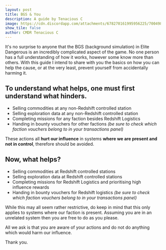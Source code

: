 ```yaml
---
layout: post
title: BGS & You
description: A guide by Tenacious C
image: https://cdn.discordapp.com/attachments/678270161995956225/700498043593687080/latest.png
show_tile: false
author: CMDR Tenacious C
---
```


It's no surprise to anyone that the BGS (background simulation) in Elite Dangerous is an incredibly complicated aspect of the game. No one person has a full understanding of how it works, however some know more than others. With this guide I intend to share with you the basics on how you can help the cause, or at the very least, prevent yourself from accidentally harming it.

## To understand what helps, one must first understand what hinders.
- Selling commodities at any non-Redshift controlled station
- Selling exploration data at any non-Redshift controlled station
- Completing missions for any faction besides Redshift Logistics
- Handing in bounty vouchers for other factions _(be sure to check which faction vouchers belong to in your transactions panel)_

These actions all **hurt our influence** in systems **where we are present and not in control**, therefore should be avoided.

## Now, what helps?
- Selling commodities at Redshift controlled stations
- Selling exploration data at Redshift controlled stations
- Completing missions for Redshift Logistics and prioritising high influence rewards
- Handing in bounty vouchers for Redshift logistics _(be sure to check which faction vouchers belong to in your transactions panel)_

While this may all seem rather restrictive, do keep in mind that this only applies to systems where our faction is present. Assuming you are in an unrelated system then you are free to do as you please.

All we ask is that you are aware of your actions and do not do anything which would harm our influence.

Thank you.
